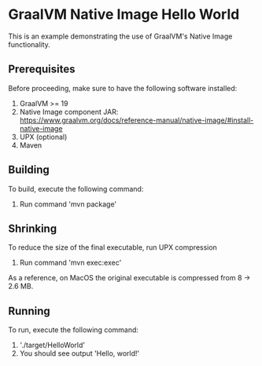 # GraalVM Native Image Hello World
This is an example demonstrating the use of GraalVM's Native Image functionality.

## Prerequisites
Before proceeding, make sure to have the following software installed:
1. GraalVM >= 19
2. Native Image component JAR: https://www.graalvm.org/docs/reference-manual/native-image/#install-native-image
3. UPX (optional)
4. Maven

## Building
To build, execute the following command:
1. Run command 'mvn package'

## Shrinking
To reduce the size of the final executable, run UPX compression
1. Run command 'mvn exec:exec'

As a reference, on MacOS the original executable is compressed from 8 -> 2.6 MB.

## Running
To run, execute the following command:
1. './target/HelloWorld'
2. You should see output 'Hello, world!'
